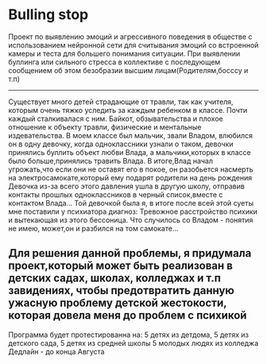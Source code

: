 # Bulling stop 
Проект по выявлению эмоций и агрессивного поведения в обществе
с использованием нейронной сети для считывания эмоций  со встроенной камеры 
и теста для большего понимания ситуации.
При выявлении буллинга или сильного стресса в коллективе с последующем сообщением об этом безобразии высшим лицам(Родителям,босссу и т.п)


------------------------------------------------------------------------------------------------------------------------------------------
Существует много детей страдающие от травли,
так как учителя, которым очень тяжко уследить за каждым ребенком в классе.
Почти каждый сталкивалася с ним. Байкот, обзывательства и плохое отношение к объекту травли, физические и ментальные издевательства.
В моем классе был мальчик, звали Владом, влюбился он в одну девочку,
когда одноклассники узнали о таком,
девочки принялись буллить объект любви Влада,
а мальчики,которых в классе было больше,принялись травить Влада.
В итоге,Влад начал угрожать,что если они не оставят его в покое, 
он разобьется насмерть на электросамокате,который ему подарят родители на день рождения
Девочка из-за всего этого давления ушла в другую школу, 
отправив контакты прошлых одноклассников в черный список,вместе с контактом Влада...
Той девочкой была я, в итоге после всей этой суеты мне поставили у психиатора диагноз:
Тревожное расстройство психики и вытекающая из этого бессоница.
Что случилось со Владом - понятия не имею, может,он и разбился на том самокате...

Для решения данной проблемы, я придумала проект,который может быть реализован в детских садах, школах, колледжах и т.п завидениях, 
чтобы предотвратить данную ужасную проблему детской жестокости, которая довела меня до проблем с психикой
------------------------------------------------------------------------------------------------------------------------------------------
Программа будет протестированна на:
    5 детях из детдома,
    5 детях из детского сада,
    5 детях из средней школы 
    5 молодых людях из колледжа
                                               Дедлайн - до конца Августа
